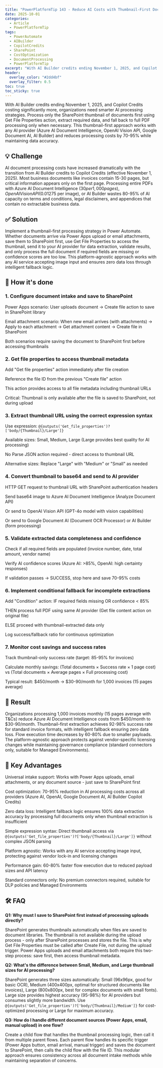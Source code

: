 ```yaml
---
title: "PowerPlatformTip 143 - Reduce AI Costs with Thumbnail-First Document Processing"
date: 2025-10-01
categories:
  - Article
  - PowerPlatformTip
tags:
  - PowerAutomate
  - AIBuilder
  - CopilotCredits
  - SharePoint
  - CostOptimization
  - DocumentProcessing
  - PowerPlatformTip
excerpt: "With AI Builder credits ending November 1, 2025, and Copilot Credits costing significantly more, organizations need smarter AI processing strategies. Process only the SharePoint thumbnail of documents first using Get File Properties action, extract required data, and fall back to full PDF processing only when necessary."
header:
  overlay_color: "#2dd4bf"
  overlay_filter: 0.5
toc: true
toc_sticky: true
---
```


With AI Builder credits ending November 1, 2025, and Copilot Credits costing significantly more, organizations need smarter AI processing strategies. Process only the SharePoint thumbnail of documents first using Get File Properties action, extract required data, and fall back to full PDF processing only when necessary. This thumbnail-first approach works with any AI provider (Azure AI Document Intelligence, OpenAI Vision API, Google Document AI, AI Builder) and reduces processing costs by 70-95% while maintaining data accuracy.

## 💡 Challenge

AI document processing costs have increased dramatically with the transition from AI Builder credits to Copilot Credits (effective November 1, 2025). Most business documents like invoices contain 15-30 pages, but critical information appears only on the first page. Processing entire PDFs with Azure AI Document Intelligence ($30 per 1,000 pages), OpenAI Vision API ($0.01275 per image), or AI Builder wastes 80-95% of AI capacity on terms and conditions, legal disclaimers, and appendices that contain no extractable business data.

## ✅ Solution

Implement a thumbnail-first processing strategy in Power Automate. Whether documents arrive via Power Apps upload or email attachments, save them to SharePoint first, use Get File Properties to access the thumbnail, send it to your AI provider for data extraction, validate results, and only process the full document if required fields are missing or confidence scores are too low. This platform-agnostic approach works with any AI service accepting image input and ensures zero data loss through intelligent fallback logic.

## 🔧 How it's done

### 1. Configure document intake and save to SharePoint

Power Apps scenario: User uploads document → Create file action to save in SharePoint library

Email attachment scenario: When new email arrives (with attachments) → Apply to each attachment → Get attachment content → Create file in SharePoint

Both scenarios require saving the document to SharePoint first before accessing thumbnails

### 2. Get file properties to access thumbnail metadata

Add "Get file properties" action immediately after file creation

Reference the file ID from the previous "Create file" action

This action provides access to all file metadata including thumbnail URLs

Critical: Thumbnail is only available after the file is saved to SharePoint, not during upload

### 3. Extract thumbnail URL using the correct expression syntax

Use expression: `@{outputs('Get_file_properties')?['body/{Thumbnail}/Large']}`

Available sizes: Small, Medium, Large (Large provides best quality for AI processing)

No Parse JSON action required - direct access to thumbnail URL

Alternative sizes: Replace "Large" with "Medium" or "Small" as needed

### 4. Convert thumbnail to base64 and send to AI provider

HTTP GET request to thumbnail URL with SharePoint authentication headers

Send base64 image to Azure AI Document Intelligence (Analyze Document API)

Or send to OpenAI Vision API (GPT-4o model with vision capabilities)

Or send to Google Document AI (Document OCR Processor) or AI Builder (form processing)

### 5. Validate extracted data completeness and confidence

Check if all required fields are populated (invoice number, date, total amount, vendor name)

Verify AI confidence scores (Azure AI: >85%, OpenAI: high certainty responses)

If validation passes → SUCCESS, stop here and save 70-95% costs

### 6. Implement conditional fallback for incomplete extractions

Add "Condition" action: IF required fields missing OR confidence < 85%

THEN process full PDF using same AI provider (Get file content action on original file)

ELSE proceed with thumbnail-extracted data only

Log success/fallback ratio for continuous optimization

### 7. Monitor cost savings and success rates

Track thumbnail-only success rate (target: 85-95% for invoices)

Calculate monthly savings: (Total documents × Success rate × 1 page cost) vs (Total documents × Average pages × Full processing cost)

Typical result: $450/month → $30-90/month for 1,000 invoices (15 pages average)

## 🎉 Result

Organizations processing 1,000 invoices monthly (15 pages average with T&Cs) reduce Azure AI Document Intelligence costs from $450/month to $30-90/month. Thumbnail-first extraction achieves 92-98% success rate for standard invoice formats, with intelligent fallback ensuring zero data loss. Flow execution time decreases by 60-80% due to smaller payloads. The platform-agnostic approach protects against vendor-specific licensing changes while maintaining governance compliance (standard connectors only, suitable for Managed Environments).

## 🌟 Key Advantages

Universal intake support: Works with Power Apps uploads, email attachments, or any document source - just save to SharePoint first

Cost optimization: 70-95% reduction in AI processing costs across all providers (Azure AI, OpenAI, Google Document AI, AI Builder Copilot Credits)

Zero data loss: Intelligent fallback logic ensures 100% data extraction accuracy by processing full documents only when thumbnail extraction is insufficient

Simple expression syntax: Direct thumbnail access via `@{outputs('Get_file_properties')?['body/{Thumbnail}/Large']}` without complex JSON parsing

Platform agnostic: Works with any AI service accepting image input, protecting against vendor lock-in and licensing changes

Performance gain: 60-80% faster flow execution due to reduced payload sizes and API latency

Standard connectors only: No premium connectors required, suitable for DLP policies and Managed Environments

## 🛠️ FAQ

**Q1: Why must I save to SharePoint first instead of processing uploads directly?**

SharePoint generates thumbnails automatically when files are saved to document libraries. The thumbnail is not available during the upload process - only after SharePoint processes and stores the file. This is why Get File Properties must be called after Create File, not during the upload trigger. Power Apps uploads and email attachments both require this two-step process: save first, then access thumbnail metadata.

**Q2: What's the difference between Small, Medium, and Large thumbnail sizes for AI processing?**

SharePoint generates three sizes automatically: Small (96x96px, good for basic OCR), Medium (400x400px, optimal for structured documents like invoices), Large (800x800px, best for complex documents with small fonts). Large size provides highest accuracy (95-98%) for AI providers but consumes slightly more bandwidth. Use `@{outputs('Get_file_properties')?['body/{Thumbnail}/Medium']}` for cost-optimized processing or Large for maximum accuracy.

**Q3: How do I handle different document sources (Power Apps, email, manual upload) in one flow?**

Create a child flow that handles the thumbnail processing logic, then call it from multiple parent flows. Each parent flow handles its specific trigger (Power Apps button, email arrival, manual trigger) and saves the document to SharePoint, then calls the child flow with the file ID. This modular approach ensures consistency across all document intake methods while maintaining separation of concerns.
